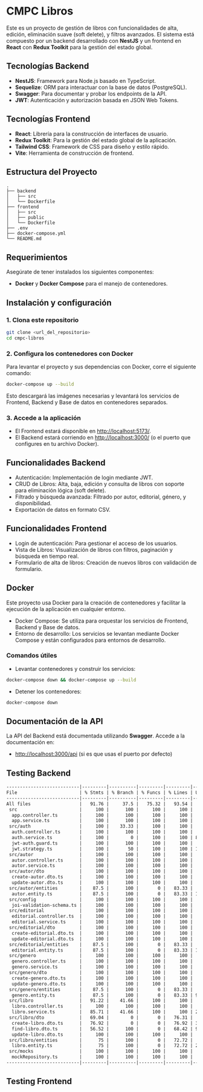 # CMPC Libros

Este es un proyecto de gestión de libros con funcionalidades de alta, edición, eliminación suave (soft delete), y filtros avanzados. El sistema está compuesto por un backend desarrollado con **NestJS** y un frontend en **React** con **Redux Toolkit** para la gestión del estado global.

## Tecnologías Backend

- **NestJS**: Framework para Node.js basado en TypeScript.
- **Sequelize**: ORM para interactuar con la base de datos (PostgreSQL).
- **Swagger**: Para documentar y probar los endpoints de la API.
- **JWT**: Autenticación y autorización basada en JSON Web Tokens.

## Tecnologías Frontend

- **React**: Librería para la construcción de interfaces de usuario.
- **Redux Toolkit**: Para la gestión del estado global de la aplicación.
- **Tailwind CSS**: Framework de CSS para diseño y estilo rápido.
- **Vite**: Herramienta de construcción de frontend.

## Estructura del Proyecto

```text
.
├── backend
│   ├── src
│   └── Dockerfile
├── frontend
│   ├── src
│   ├── public
│   └── Dockerfile
├── .env
├── docker-compose.yml
└── README.md
```

## Requerimientos

Asegúrate de tener instalados los siguientes componentes:

- **Docker** y **Docker Compose** para el manejo de contenedores.

## Instalación y configuración

### 1. Clona este repositorio

```bash
git clone <url_del_repositorio>
cd cmpc-libros
```

### 2. Configura los contenedores con Docker

Para levantar el proyecto y sus dependencias con Docker, corre el siguiente comando:

```bash
docker-compose up --build
```

Esto descargará las imágenes necesarias y levantará los servicios de Frontend, Backend y Base de datos en contenedores separados.

### 3. Accede a la aplicación

- El Frontend estará disponible en [http://localhost:5173/](http://localhost:5173/).
- El Backend estará corriendo en [http://localhost:3000/](http://localhost:3000/) (o el puerto que configures en tu archivo Docker).

## Funcionalidades Backend

- Autenticación: Implementación de login mediante JWT.
- CRUD de Libros: Alta, baja, edición y consulta de libros con soporte para eliminación lógica (soft delete).
- Filtrado y búsqueda avanzada: Filtrado por autor, editorial, género, y disponibilidad.
- Exportación de datos en formato CSV.

## Funcionalidades Frontend

- Login de autenticación: Para gestionar el acceso de los usuarios.
- Vista de Libros: Visualización de libros con filtros, paginación y búsqueda en tiempo real.
- Formulario de alta de libros: Creación de nuevos libros con validación de formulario.

## Docker

Este proyecto usa Docker para la creación de contenedores y facilitar la ejecución de la aplicación en cualquier entorno.

- Docker Compose: Se utiliza para orquestar los servicios de Frontend, Backend y Base de datos.
- Entorno de desarrollo: Los servicios se levantan mediante Docker Compose y están configurados para entornos de desarrollo.

### Comandos útiles

- Levantar contenedores y construir los servicios:

```bash
docker-compose down && docker-compose up --build
```

- Detener los contenedores:

```bash
docker-compose down
```

## Documentación de la API

La API del Backend está documentada utilizando **Swagger**. Accede a la documentación en:

- [http://localhost:3000/api](http://localhost:3000/api) (si es que usas el puerto por defecto)

## Testing Backend

```txt
---------------------------|---------|----------|---------|---------|-------------------
File                       | % Stmts | % Branch | % Funcs | % Lines | Uncovered Line #s 
---------------------------|---------|----------|---------|---------|-------------------
All files                  |   91.76 |     37.5 |   75.32 |   93.54 |                   
 src                       |     100 |      100 |     100 |     100 |                   
  app.controller.ts        |     100 |      100 |     100 |     100 |                   
  app.service.ts           |     100 |      100 |     100 |     100 |                   
 src/auth                  |     100 |    33.33 |     100 |     100 |                   
  auth.controller.ts       |     100 |      100 |     100 |     100 |                   
  auth.service.ts          |     100 |        0 |     100 |     100 | 8                 
  jwt-auth.guard.ts        |     100 |      100 |     100 |     100 |                   
  jwt.strategy.ts          |     100 |       50 |     100 |     100 | 11                
 src/autor                 |     100 |      100 |     100 |     100 |                   
  autor.controller.ts      |     100 |      100 |     100 |     100 |                   
  autor.service.ts         |     100 |      100 |     100 |     100 |                   
 src/autor/dto             |     100 |      100 |     100 |     100 |                   
  create-autor.dto.ts      |     100 |      100 |     100 |     100 |                   
  update-autor.dto.ts      |     100 |      100 |     100 |     100 |                   
 src/autor/entities        |    87.5 |      100 |       0 |   83.33 |                   
  autor.entity.ts          |    87.5 |      100 |       0 |   83.33 | 12                
 src/config                |     100 |      100 |     100 |     100 |                   
  joi-validation-schema.ts |     100 |      100 |     100 |     100 |                   
 src/editorial             |     100 |      100 |     100 |     100 |                   
  editorial.controller.ts  |     100 |      100 |     100 |     100 |                   
  editorial.service.ts     |     100 |      100 |     100 |     100 |                   
 src/editorial/dto         |     100 |      100 |     100 |     100 |                   
  create-editorial.dto.ts  |     100 |      100 |     100 |     100 |                   
  update-editorial.dto.ts  |     100 |      100 |     100 |     100 |                   
 src/editorial/entities    |    87.5 |      100 |       0 |   83.33 |                   
  editorial.entity.ts      |    87.5 |      100 |       0 |   83.33 | 12                
 src/genero                |     100 |      100 |     100 |     100 |                   
  genero.controller.ts     |     100 |      100 |     100 |     100 |                   
  genero.service.ts        |     100 |      100 |     100 |     100 |                   
 src/genero/dto            |     100 |      100 |     100 |     100 |                   
  create-genero.dto.ts     |     100 |      100 |     100 |     100 |                   
  update-genero.dto.ts     |     100 |      100 |     100 |     100 |                   
 src/genero/entities       |    87.5 |      100 |       0 |   83.33 |                   
  genero.entity.ts         |    87.5 |      100 |       0 |   83.33 | 9                 
 src/libro                 |   91.22 |    41.66 |     100 |     100 |                   
  libro.controller.ts      |     100 |      100 |     100 |     100 |                   
  libro.service.ts         |   85.71 |    41.66 |     100 |     100 | 26-27,34-38       
 src/libro/dto             |   69.04 |        0 |       0 |   76.31 |                   
  create-libro.dto.ts      |   76.92 |        0 |       0 |   76.92 | 39,49,59          
  find-libro.dto.ts        |   56.52 |      100 |       0 |   68.42 | 9,15,21,26,38,44  
  update-libro.dto.ts      |     100 |      100 |     100 |     100 |                   
 src/libro/entities        |      75 |      100 |       0 |   72.72 |                   
  libro.entity.ts          |      75 |      100 |       0 |   72.72 | 28,32,35,39,42,46 
 src/mocks                 |     100 |      100 |     100 |     100 |                   
  mockRepository.ts        |     100 |      100 |     100 |     100 |                   
---------------------------|---------|----------|---------|---------|-------------------
```

## Testing Frontend

